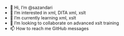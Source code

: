 - 👋 Hi, I’m @sazandari
- 👀 I’m interested in xml, DITA xml, xslt
- 🌱 I’m currently learning xml, xslt
- 💞️ I’m looking to collaborate on advanced xslt training
- 📫 How to reach me GitHub messages

<!---
sazandari/sazandari is a ✨ special ✨ repository because its `README.md` (this file) appears on your GitHub profile.
You can click the Preview link to take a look at your changes.
--->
